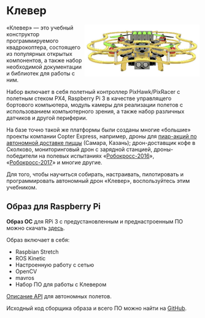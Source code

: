Клевер
======

<img src="assets/clever.jpg" align="right" width="300px" alt="Клевер">

«Клевер» — это учебный конструктор программируемого квадрокоптера, состоящего из популярных открытых компонентов, а также набор необходимой документации и библиотек для работы с ним.

Набор включает в себя полетный контроллер PixHawk/PixRacer с полетным стеком PX4, Raspberry Pi 3 в качестве управлящего бортового компьютера, модуль камеры для реализации полетов с использованием компьютерного зрения, а также набор различных датчиков и другой периферии.

На базе точно такой же платформы были созданы многие «большие» проекты компании Copter Express, например, дроны для [пиар-акций по автономной доставке пиццы](https://www.youtube.com/watch?v=hmkAoZOtF58) (Самара, Казань); дрон-доставщик кофе в Сколково, мониторинговый дрон с зарядной станцией, дроны-победители на полевых испытаниях «[Робокросс-2016](https://www.youtube.com/watch?v=dGbDaz_VmYU)», «[Робокросс-2017](https://youtu.be/AQnd2CRczbQ)» и многие другие.

Для того, чтобы научиться собирать, настраивать, пилотировать и программировать автономный дрон «Клевер», воспользуйтесь этим учебником.

Образ для Raspberry Pi
----------------------

**Образ ОС** для RPi 3 с предустановленным и преднастроенным ПО можно скачать [здесь](microsd_images.html).

Образ включает в себя:

* Raspbian Stretch
* ROS Kinetic
* Настроенную работу с сетью
* OpenCV
* mavros
* Набор ПО для работы с Клевером

[Описание API](simple_offboard.html) для автономных полетов.

Исходный код сборщика образа и всего ПО можно найти на [GitHub](https://github.com/CopterExpress/clever).
